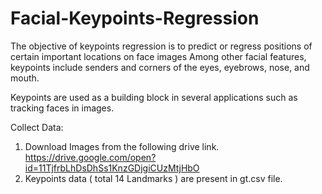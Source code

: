 # Facial-Keypoints-Regression
The objective of keypoints regression is to predict or regress positions of certain important locations on face images
Among other facial features, keypoints include senders and corners of the eyes, eyebrows, nose, and mouth. 

Keypoints are used as a building block in several applications such as tracking faces in images.

Collect Data:
1. Download Images from the following drive link.
https://drive.google.com/open?id=11TjfrbLhDsDhSs1KnzGDjgiCUzMtjHbO
2. Keypoints data ( total 14 Landmarks ) are present in gt.csv file.
